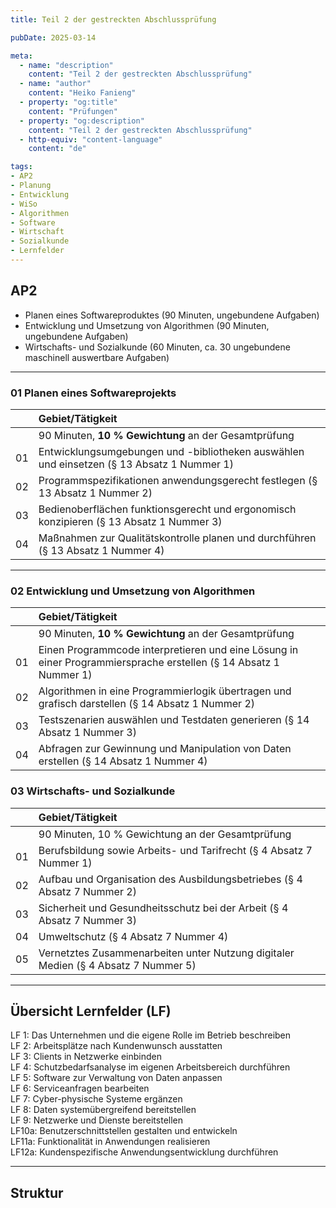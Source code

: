 ```yaml
---
title: Teil 2 der gestreckten Abschlussprüfung

pubDate: 2025-03-14

meta:
  - name: "description"
    content: "Teil 2 der gestreckten Abschlussprüfung"
  - name: "author"
    content: "Heiko Fanieng"
  - property: "og:title"
    content: "Prüfungen"
  - property: "og:description"
    content: "Teil 2 der gestreckten Abschlussprüfung"
  - http-equiv: "content-language"
    content: "de"

tags:
- AP2
- Planung
- Entwicklung
- WiSo
- Algorithmen
- Software
- Wirtschaft
- Sozialkunde
- Lernfelder
---
```


## AP2

- Planen eines Softwareproduktes (90 Minuten, ungebundene Aufgaben)
- Entwicklung und Umsetzung von Algorithmen (90 Minuten, ungebundene Aufgaben)
- Wirtschafts- und Sozialkunde (60 Minuten, ca. 30 ungebundene maschinell auswertbare Aufgaben)

---

### 01 Planen eines Softwareprojekts

| | Gebiet/Tätigkeit |
| :--- | :--- |
| | 90 Minuten, **10 % Gewichtung** an der Gesamtprüfung |
| 01 | Entwicklungsumgebungen und -bibliotheken auswählen und einsetzen (§ 13 Absatz 1 Nummer 1) |
| 02 | Programmspezifikationen anwendungsgerecht festlegen (§ 13 Absatz 1 Nummer 2) |
| 03 | Bedienoberflächen funktionsgerecht und ergonomisch konzipieren (§ 13 Absatz 1 Nummer 3) |
| 04 | Maßnahmen zur Qualitätskontrolle planen und durchführen (§ 13 Absatz 1 Nummer 4) |

---

### 02 Entwicklung und Umsetzung von Algorithmen

| | Gebiet/Tätigkeit |
| :--- | :--- |
| | 90 Minuten, **10 % Gewichtung** an der Gesamtprüfung |
| 01 | Einen Programmcode interpretieren und eine Lösung in einer Programmiersprache erstellen (§ 14 Absatz 1 Nummer 1) |
| 02 | Algorithmen in eine Programmierlogik übertragen und grafisch darstellen (§ 14 Absatz 1 Nummer 2) |
| 03 | Testszenarien auswählen und Testdaten generieren (§ 14 Absatz 1 Nummer 3) |
| 04 | Abfragen zur Gewinnung und Manipulation von Daten erstellen (§ 14 Absatz 1 Nummer 4) |

### 03 Wirtschafts- und Sozialkunde

| | Gebiet/Tätigkeit |
| :--- | :--- |
| | 90 Minuten, 10 % Gewichtung an der Gesamtprüfung |
| 01 | Berufsbildung sowie Arbeits- und Tarifrecht (§ 4 Absatz 7 Nummer 1) |
| 02 | Aufbau und Organisation des Ausbildungsbetriebes (§ 4 Absatz 7 Nummer 2) |
| 03 | Sicherheit und Gesundheitsschutz bei der Arbeit (§ 4 Absatz 7 Nummer 3) |
| 04 | Umweltschutz (§ 4 Absatz 7 Nummer 4) |
| 05 | Vernetztes Zusammenarbeiten unter Nutzung digitaler Medien (§ 4 Absatz 7 Nummer 5) |

---

## Übersicht Lernfelder (LF)

LF 1: Das Unternehmen und die eigene Rolle im Betrieb beschreiben  
LF 2: Arbeitsplätze nach Kundenwunsch ausstatten  
LF 3: Clients in Netzwerke einbinden  
LF 4: Schutzbedarfsanalyse im eigenen Arbeitsbereich durchführen  
LF 5: Software zur Verwaltung von Daten anpassen  
LF 6: Serviceanfragen bearbeiten  
LF 7: Cyber-physische Systeme ergänzen  
LF 8: Daten systemübergreifend bereitstellen  
LF 9: Netzwerke und Dienste bereitstellen  
LF10a: Benutzerschnittstellen gestalten und entwickeln  
LF11a: Funktionalität in Anwendungen realisieren  
LF12a: Kundenspezifische Anwendungsentwicklung durchführen  

---

## Struktur

```plaintext
```
